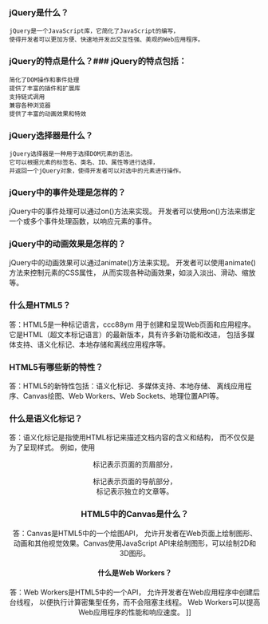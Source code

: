 ### jQuery是什么？

    jQuery是一个JavaScript库，它简化了JavaScript的编写，
    使得开发者可以更加方便、快速地开发出交互性强、美观的Web应用程序。

### jQuery的特点是什么？### jQuery的特点包括：

    简化了DOM操作和事件处理
    提供了丰富的插件和扩展库
    支持链式调用
    兼容各种浏览器
    提供了丰富的动画效果和特效
### jQuery选择器是什么？
    jQuery选择器是一种用于选择DOM元素的语法。
    它可以根据元素的标签名、类名、ID、属性等进行选择，
    并返回一个jQuery对象，使得开发者可以对选中的元素进行操作。

### jQuery中的事件处理是怎样的？
jQuery中的事件处理可以通过on()方法来实现。
开发者可以使用on()方法来绑定一个或多个事件处理函数，以响应元素的事件。

### jQuery中的动画效果是怎样的？
jQuery中的动画效果可以通过animate()方法来实现。
开发者可以使用animate()方法来控制元素的CSS属性，
从而实现各种动画效果，如淡入淡出、滑动、缩放等。

### 什么是HTML5？
答：HTML5是一种标记语言，ccc88ym
用于创建和呈现Web页面和应用程序。
它是HTML（超文本标记语言）的最新版本，具有许多新功能和改进，
包括多媒体支持、语义化标记、本地存储和离线应用程序等。

### HTML5有哪些新的特性？ 
答：HTML5的新特性包括：语义化标记、多媒体支持、本地存储、
离线应用程序、Canvas绘图、Web Workers、Web Sockets、地理位置API等。

### 什么是语义化标记？
答：语义化标记是指使用HTML标记来描述文档内容的含义和结构，
而不仅仅是为了呈现样式。
例如，使用<header>标记表示页面的页眉部分，
<nav>标记表示页面的导航部分，<article>标记表示独立的文章等。

### HTML5中的Canvas是什么？ 
答：Canvas是HTML5中的一个绘图API，
允许开发者在Web页面上绘制图形、
动画和其他视觉效果。Canvas使用JavaScript API来绘制图形，可以绘制2D和3D图形。

#### 什么是Web Workers？ 
答：Web Workers是HTML5中的一个API，
允许开发者在Web应用程序中创建后台线程，
以便执行计算密集型任务，而不会阻塞主线程。
Web Workers可以提高Web应用程序的性能和响应速度。
]]